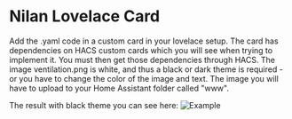 # Nilan Lovelace Card
Add the .yaml code in a custom card in your lovelace setup. The card has dependencies on HACS custom cards which you will see when trying to implement it. You must then get those dependencies through HACS. The image ventilation.png is white, and thus a black or dark theme is required - or you have to change the color of the image and text. 
The image you will have to upload to your Home Assistant folder called "www". 

The result with black theme you can see here:
![Example](/example.PNG)